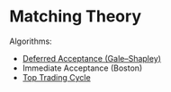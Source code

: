 # Matching Theory

Algorithms:
* [Deferred Acceptance (Gale–Shapley)](https://en.wikipedia.org/wiki/Gale%E2%80%93Shapley_algorithm)
* Immediate Acceptance (Boston)
* [Top Trading Cycle](https://en.wikipedia.org/wiki/Top_trading_cycle)